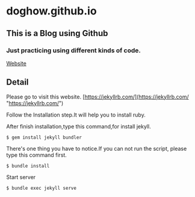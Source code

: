 # doghow.github.io
## This is a Blog using Github
### Just practicing using different kinds of code.

[Website](https://s9443112.github.io/github_blog/ "Website")

## Detail
  Please go to visit this website.
  [https://jekyllrb.com/](https://jekyllrb.com/ "https://jekyllrb.com/")
  
  Follow the Installation step.It will help you to install ruby.
  
  After finish installation,type this command,for install jekyll.

  ```
  $ gem install jekyll bundler
  ```  

  There's one thing you have to notice.If you can not run the script, please type this command first.

  ```
  $ bundle install
  ```

  Start server

  ```
  $ bundle exec jekyll serve
  ```
